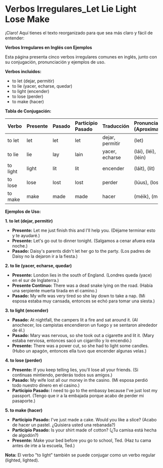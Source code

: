 # Verbos Irregulares_Let Lie Light Lose Make

¡Claro! Aquí tienes el texto reorganizado para que sea más claro y fácil de entender:

**Verbos Irregulares en Inglés con Ejemplos**

Esta página presenta cinco verbos irregulares comunes en inglés, junto con su conjugación, pronunciación y ejemplos de uso.

**Verbos incluidos:**

*   to let (dejar, permitir)
*   to lie (yacer, echarse, quedar)
*   to light (encender)
*   to lose (perder)
*   to make (hacer)

**Tabla de Conjugación:**

| Verbo   | Presente | Pasado | Participio Pasado | Traducción       | Pronunciación (Aproximada) |
| :------ | :-------- | :----- | :---------------- | :--------------- | :-------------------------- |
| to let  | let       | let    | let               | dejar, permitir  | (let)                        |
| to lie  | lie       | lay    | lain              | yacer, echarse  | (lái), (léi), (léin)       |
| to light | light     | lit    | lit               | encender         | (láit), (lit)               |
| to lose | lose      | lost   | lost              | perder           | (lúus), (lost)              |
| to make | make      | made   | made              | hacer            | (méik), (méid)              |

**Ejemplos de Uso:**

**1. to let (dejar, permitir)**

*   **Presente:** Let me just finish this and I'll help you. (Déjame terminar esto y te ayudaré.)
*   **Presente:** Let's go out to dinner tonight. (Salgamos a cenar afuera esta noche.)
*   **Pasado:** Daisy's parents didn't let her go to the party. (Los padres de Daisy no la dejaron ir a la fiesta.)

**2. to lie (yacer, echarse, quedar)**

*   **Presente:** London lies in the south of England. (Londres queda (yace) en el sur de Inglaterra.)
*   **Presente Continuo:** There was a dead snake lying on the road. (Había una serpiente muerta tirada en el camino.)
*   **Pasado:** My wife was very tired so she lay down to take a nap. (Mi esposa estaba muy cansada, entonces se echó para tomar una siesta.)

**3. to light (encender)**

*   **Pasado:** At nightfall, the campers lit a fire and sat around it. (Al anochecer, los campistas encendieron un fuego y se sentaron alrededor de él.)
*   **Pasado:** Mary was nervous, so she took out a cigarette and lit it. (Mary estaba nerviosa, entonces sacó un cigarrillo y lo encendió.)
*   **Presente:** There was a power cut, so she had to light some candles. (Hubo un apagón, entonces ella tuvo que encender algunas velas.)

**4. to lose (perder)**

*   **Presente:** If you keep telling lies, you'll lose all your friends. (Si continuas mintiendo, perderás todos sus amigos.)
*   **Pasado:** My wife lost all our money in the casino. (Mi esposa perdió todo nuestro dinero en el casino.)
*   **Participio Pasado:** I need to go to the embassy because I've just lost my passport. (Tengo que ir a la embajada porque acabo de perder mi pasaporte.)

**5. to make (hacer)**

*   **Participio Pasado:** I've just made a cake. Would you like a slice? (Acabo de hacer un pastel. ¿Quisiera usted una rebanada?)
*   **Participio Pasado:** Is your shirt made of cotton? (¿Tu camisa está hecha de algodón?)
*   **Presente:** Make your bed before you go to school, Ted. (Haz tu cama antes de irte a la escuela, Ted.)

**Nota:** El verbo "to light" también se puede conjugar como un verbo regular (lighted, lighted).
